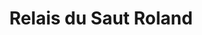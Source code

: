 ---
title: "Relais du Saut Roland"
url: /luitre-dompierre/relais-du-saut-roland/
shop: marchand de journaux
---